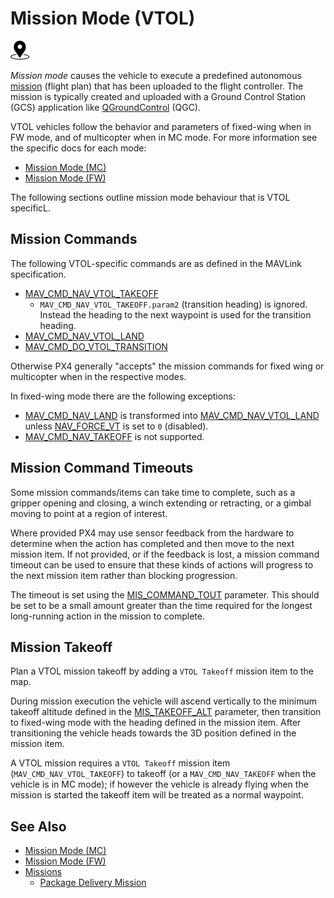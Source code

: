 # Mission Mode (VTOL)

<img src="../../assets/site/position_fixed.svg" title="Global position fix required (e.g. GPS)" width="30px" />

_Mission mode_ causes the vehicle to execute a predefined autonomous [mission](../flying/missions.md) (flight plan) that has been uploaded to the flight controller.
The mission is typically created and uploaded with a Ground Control Station (GCS) application like [QGroundControl](https://docs.qgroundcontrol.com/master/en/) (QGC).

VTOL vehicles follow the behavior and parameters of fixed-wing when in FW mode, and of multicopter when in MC mode.
For more information see the specific docs for each mode:

- [Mission Mode (MC)](../flight_modes_mc/mission.md)
- [Mission Mode (FW)](../flight_modes_fw/mission.md)

The following sections outline mission mode behaviour that is VTOL specificL.

## Mission Commands

The following VTOL-specific commands are as defined in the MAVLink specification.

- [MAV_CMD_NAV_VTOL_TAKEOFF](https://mavlink.io/en/messages/common.html#MAV_CMD_NAV_VTOL_TAKEOFF)
  - `MAV_CMD_NAV_VTOL_TAKEOFF.param2` (transition heading) is ignored.
    Instead the heading to the next waypoint is used for the transition heading. <!-- at LEAST until PX4 v1.13: https://github.com/PX4/PX4-Autopilot/issues/12660 -->
- [MAV_CMD_NAV_VTOL_LAND](https://mavlink.io/en/messages/common.html#MAV_CMD_NAV_VTOL_LAND)
- [MAV_CMD_DO_VTOL_TRANSITION](https://mavlink.io/en/messages/common.html#MAV_CMD_DO_VTOL_TRANSITION)

Otherwise PX4 generally "accepts" the mission commands for fixed wing or multicopter when in the respective modes.

In fixed-wing mode there are the following exceptions:

- [MAV_CMD_NAV_LAND](https://mavlink.io/en/messages/common.html#MAV_CMD_NAV_LAND) is transformed into [MAV_CMD_NAV_VTOL_LAND](https://mavlink.io/en/messages/common.html#MAV_CMD_NAV_VTOL_LAND) unless [NAV_FORCE_VT](../advanced_config/parameter_reference.md#NAV_FORCE_VT) is set to `0` (disabled).
- [MAV_CMD_NAV_TAKEOFF](https://mavlink.io/en/messages/common.html#MAV_CMD_NAV_TAKEOFF) is not supported.

## Mission Command Timeouts

Some mission commands/items can take time to complete, such as a gripper opening and closing, a winch extending or retracting, or a gimbal moving to point at a region of interest.

Where provided PX4 may use sensor feedback from the hardware to determine when the action has completed and then move to the next mission item.
If not provided, or if the feedback is lost, a mission command timeout can be used to ensure that these kinds of actions will progress to the next mission item rather than blocking progression.

The timeout is set using the [MIS_COMMAND_TOUT](../advanced_config/parameter_reference.md#MIS_COMMAND_TOUT) parameter.
This should be set to be a small amount greater than the time required for the longest long-running action in the mission to complete.

## Mission Takeoff

Plan a VTOL mission takeoff by adding a `VTOL Takeoff` mission item to the map.

During mission execution the vehicle will ascend vertically to the minimum takeoff altitude defined in the [MIS_TAKEOFF_ALT](../advanced_config/parameter_reference.md#MIS_TAKEOFF_ALT) parameter, then transition to fixed-wing mode with the heading defined in the mission item.
After transitioning the vehicle heads towards the 3D position defined in the mission item.

A VTOL mission requires a `VTOL Takeoff` mission item (`MAV_CMD_NAV_VTOL_TAKEOFF`) to takeoff (or a `MAV_CMD_NAV_TAKEOFF` when the vehicle is in MC mode); if however the vehicle is already flying when the mission is started the takeoff item will be treated as a normal waypoint.

## See Also

- [Mission Mode (MC)](../flight_modes_mc/mission.md)
- [Mission Mode (FW)](../flight_modes_fw/mission.md)
- [Missions](../flying/missions.md)
  - [Package Delivery Mission](../flying/package_delivery_mission.md)

